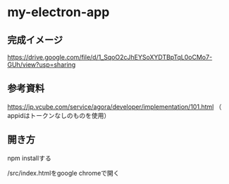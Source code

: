 # my-electron-app

## 完成イメージ
https://drive.google.com/file/d/1_SqoO2cJhEYSoXYDTBpTqL0oCMo7-GUh/view?usp=sharing

## 参考資料
https://jp.vcube.com/service/agora/developer/implementation/101.html
（ appidはトークンなしのものを使用）

## 開き方
npm installする

/src/index.htmlをgoogle chromeで開く

